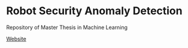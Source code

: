 # Robot Security Anomaly Detection
Repository of Master Thesis in Machine Learning

[Website](prova)
